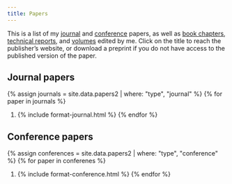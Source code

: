 ```yaml
---
title: Papers
---
```


This is a list of my [journal](#journal-papers) and [conference](#conference-and-workshop-papers) papers, as well as [book chapters](#book-chapters), [technical reports](#technical-reports), and [volumes](#volumes-edited) edited by me. Click on the title to reach the publisher’s website, or download a preprint if you do not have access to the published version of the paper.

Journal papers
--------------

{% assign journals = site.data.papers2 | where: "type", "journal" %}
{% for paper in journals  %}
1. {% include format-journal.html %}
{% endfor %}

Conference papers
-----------------

{% assign conferences = site.data.papers2 | where: "type", "conference" %}
{% for paper in conferenes  %}
1. {% include format-conference.html %}
{% endfor %}

<!-- Book chapters -->
<!-- ------------- -->

<!-- {% assign chapters = site.data.papers -->
<!--                    | where: 'type', 'chapter' -->
<!--                    | sort: 'year' | reverse %} -->
<!-- {% for paper in chapters %} -->
<!-- 1. {% include paper.html %} -->
<!-- {% endfor %} -->

<!-- Technical reports -->
<!-- ----------------- -->

<!-- The papers in this section only include those that do not possess an extended version published in a peer-reviewed journal or conference. -->

<!-- {% assign techreports = site.data.papers -->
<!--                       | where: 'type', 'techreport' -->
<!--                       | sort: 'year' | reverse %} -->
<!-- {% for paper in reports %} -->
<!-- 1. {% include paper.html %} -->
<!-- {% endfor %} -->

<!-- Volumes edited -->
<!-- -------------- -->

<!-- {% assign volumes = site.data.papers -->
<!--                   | where: 'type', 'volume' -->
<!--                   | sort: 'year' | reverse %} -->
<!-- {% for paper in volumes %} -->
<!-- 1. {% include paper.html %} -->
<!-- {% endfor %} -->
